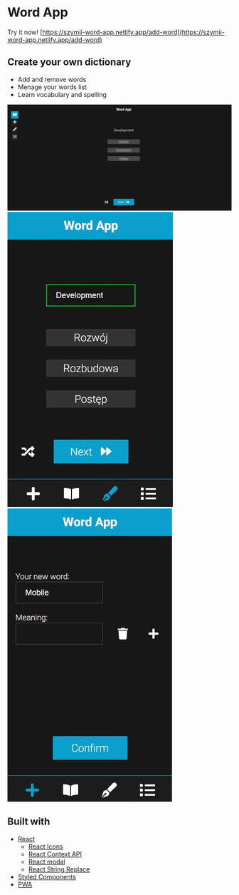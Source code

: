 # Word App
Try it now! [https://szymii-word-app.netlify.app/add-word](https://szymii-word-app.netlify.app/add-word)

## Create your own dictionary

- Add and remove words
- Menage your words list
- Learn vocabulary and spelling

![Desktop view](./readmeImg/desktop.jpg)
![Mobile View](./readmeImg/mobile.jpg)
![Mobile View2](./readmeImg/mobile1.jpg)

## Built with

- [React](https://reactjs.org/)
  - [React Icons](https://react-icons.github.io/react-icons)
  - [React Context API](https://reactjs.org/docs/context.html)
  - [React modal](https://www.npmjs.com/package/react-modal)
  - [React String Replace](https://github.com/iansinnott/react-string-replace)
- [Styled Components](https://styled-components.com/)
- [PWA](https://web.dev/progressive-web-apps/)
